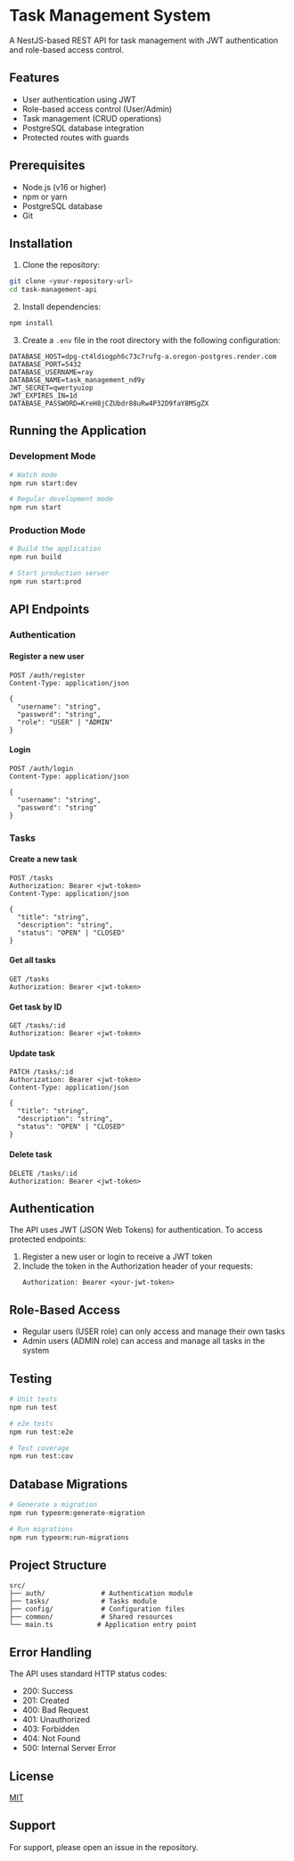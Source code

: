 # Task Management System

A NestJS-based REST API for task management with JWT authentication and role-based access control.

## Features

- User authentication using JWT
- Role-based access control (User/Admin)
- Task management (CRUD operations)
- PostgreSQL database integration
- Protected routes with guards

## Prerequisites

- Node.js (v16 or higher)
- npm or yarn
- PostgreSQL database
- Git

## Installation

1. Clone the repository:
```bash
git clone <your-repository-url>
cd task-management-api
```

2. Install dependencies:
```bash
npm install
```

3. Create a `.env` file in the root directory with the following configuration:
```env
DATABASE_HOST=dpg-ct4ldiogph6c73c7rufg-a.oregon-postgres.render.com
DATABASE_PORT=5432
DATABASE_USERNAME=ray
DATABASE_NAME=task_management_nd9y
JWT_SECRET=qwertyuiop
JWT_EXPIRES_IN=1d
DATABASE_PASSWORD=KreH8jCZUbdr88uRw4P32D9faY8MSgZX
```

## Running the Application

### Development Mode
```bash
# Watch mode
npm run start:dev

# Regular development mode
npm run start
```

### Production Mode
```bash
# Build the application
npm run build

# Start production server
npm run start:prod
```

## API Endpoints

### Authentication

#### Register a new user
```
POST /auth/register
Content-Type: application/json

{
  "username": "string",
  "password": "string",
  "role": "USER" | "ADMIN"
}
```

#### Login
```
POST /auth/login
Content-Type: application/json

{
  "username": "string",
  "password": "string"
}
```

### Tasks

#### Create a new task
```
POST /tasks
Authorization: Bearer <jwt-token>
Content-Type: application/json

{
  "title": "string",
  "description": "string",
  "status": "OPEN" | "CLOSED"
}
```

#### Get all tasks
```
GET /tasks
Authorization: Bearer <jwt-token>
```

#### Get task by ID
```
GET /tasks/:id
Authorization: Bearer <jwt-token>
```

#### Update task
```
PATCH /tasks/:id
Authorization: Bearer <jwt-token>
Content-Type: application/json

{
  "title": "string",
  "description": "string",
  "status": "OPEN" | "CLOSED"
}
```

#### Delete task
```
DELETE /tasks/:id
Authorization: Bearer <jwt-token>
```

## Authentication

The API uses JWT (JSON Web Tokens) for authentication. To access protected endpoints:

1. Register a new user or login to receive a JWT token
2. Include the token in the Authorization header of your requests:
   ```
   Authorization: Bearer <your-jwt-token>
   ```

## Role-Based Access

- Regular users (USER role) can only access and manage their own tasks
- Admin users (ADMIN role) can access and manage all tasks in the system

## Testing

```bash
# Unit tests
npm run test

# e2e tests
npm run test:e2e

# Test coverage
npm run test:cov
```

## Database Migrations

```bash
# Generate a migration
npm run typeorm:generate-migration

# Run migrations
npm run typeorm:run-migrations
```

## Project Structure

```
src/
├── auth/              # Authentication module
├── tasks/             # Tasks module
├── config/            # Configuration files
├── common/            # Shared resources
└── main.ts           # Application entry point
```

## Error Handling

The API uses standard HTTP status codes:

- 200: Success
- 201: Created
- 400: Bad Request
- 401: Unauthorized
- 403: Forbidden
- 404: Not Found
- 500: Internal Server Error

## License

[MIT](LICENSE)

## Support

For support, please open an issue in the repository.